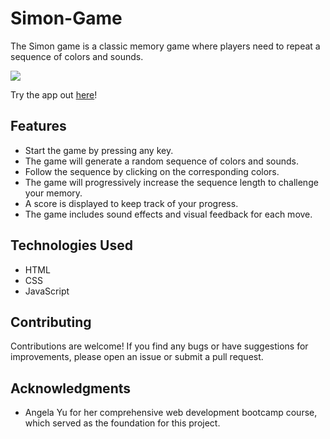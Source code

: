 # Simon-Game
The Simon game is a classic memory game where players need to repeat a sequence of colors and sounds. 

<img src="https://drive.google.com/uc?export=view&id=1N5UiPjnRrlImHtG1FwG2DKK02LUGYJXl">

Try the app out [here](https://tristantanjh.github.io/Simon-Game/)!

## Features

- Start the game by pressing any key.
- The game will generate a random sequence of colors and sounds.
- Follow the sequence by clicking on the corresponding colors.
- The game will progressively increase the sequence length to challenge your memory.
- A score is displayed to keep track of your progress.
- The game includes sound effects and visual feedback for each move.

## Technologies Used

- HTML
- CSS
- JavaScript

## Contributing

Contributions are welcome! If you find any bugs or have suggestions for improvements, please open an issue or submit a pull request.

## Acknowledgments

- Angela Yu for her comprehensive web development bootcamp course, which served as the foundation for this project.

